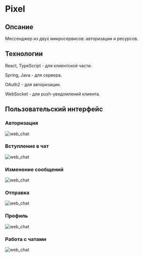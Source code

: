 # Pixel

## Опсание

Мессенджер из двух микросервисов: авторизации и ресурсов.

## Технологии

React, TypeScript - для клиентской части.

Spring, Java - для сервера.

OAuth2 - для авторизации.

WebSocket - для push-уведомлений клиента.

## Пользовательский интерфейс

### Авторизация

![web_chat](img/Авторизация.gif)

### Вступление в чат

![web_chat](img/Вступление%20в%20чат.gif)
 
### Изменение сообщений

![web_chat](img/Изменение%20сообщений.gif)

### Отправка

![web_chat](img/Отправка.gif)

### Профиль

![web_chat](img/Профиль.gif)

### Работа с чатами

![web_chat](img/Работа%20с%20чатами.gif)